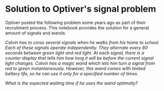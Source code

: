 # Solution to Optiver's signal problem

Optiver posted the following problem some years ago as part of their recruitment process. This notebook provides the solution for a general amount of signals and wands. 

<em> Calvin has to cross several signals when he walks from his home to school. Each of these signals operate independently. They alternate every 80 seconds between green light and red light. At each signal, there is a counter display that tells him how long it will be before the current signal light changes. Calvin has a magic wand which lets him turn a signal from red to green instantaneously. However, this wand comes with limited battery life, so he can use it only for a specified number of times.

What is the expected waiting time if he uses the wand optimally? </em>
